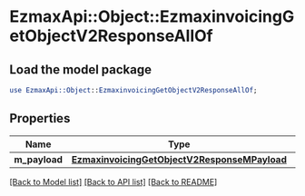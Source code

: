 # EzmaxApi::Object::EzmaxinvoicingGetObjectV2ResponseAllOf

## Load the model package
```perl
use EzmaxApi::Object::EzmaxinvoicingGetObjectV2ResponseAllOf;
```

## Properties
Name | Type | Description | Notes
------------ | ------------- | ------------- | -------------
**m_payload** | [**EzmaxinvoicingGetObjectV2ResponseMPayload**](EzmaxinvoicingGetObjectV2ResponseMPayload.md) |  | 

[[Back to Model list]](../README.md#documentation-for-models) [[Back to API list]](../README.md#documentation-for-api-endpoints) [[Back to README]](../README.md)


